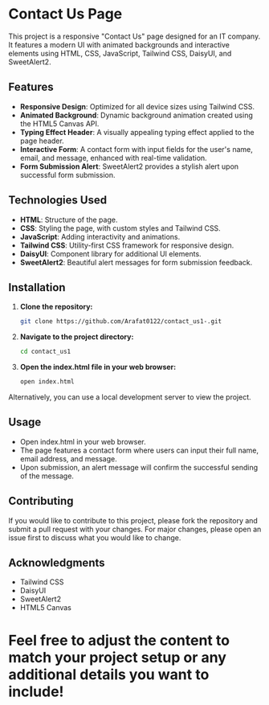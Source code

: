 # Contact Us Page

This project is a responsive "Contact Us" page designed for an IT company. It features a modern UI with animated backgrounds and interactive elements using HTML, CSS, JavaScript, Tailwind CSS, DaisyUI, and SweetAlert2.

## Features

- **Responsive Design**: Optimized for all device sizes using Tailwind CSS.
- **Animated Background**: Dynamic background animation created using the HTML5 Canvas API.
- **Typing Effect Header**: A visually appealing typing effect applied to the page header.
- **Interactive Form**: A contact form with input fields for the user's name, email, and message, enhanced with real-time validation.
- **Form Submission Alert**: SweetAlert2 provides a stylish alert upon successful form submission.

## Technologies Used

- **HTML**: Structure of the page.
- **CSS**: Styling the page, with custom styles and Tailwind CSS.
- **JavaScript**: Adding interactivity and animations.
- **Tailwind CSS**: Utility-first CSS framework for responsive design.
- **DaisyUI**: Component library for additional UI elements.
- **SweetAlert2**: Beautiful alert messages for form submission feedback.

## Installation

1. **Clone the repository:**

   ```bash
   git clone https://github.com/Arafat0122/contact_us1-.git

2. **Navigate to the project directory:**

   ```bash
   cd contact_us1

3. **Open the index.html file in your web browser:**

   ```bash
   open index.html

Alternatively, you can use a local development server to view the project.

## Usage

- Open index.html in your web browser.
- The page features a contact form where users can input their full name, email address, and message.
- Upon submission, an alert message will confirm the successful sending of the message.

## Contributing

If you would like to contribute to this project, please fork the repository and submit a pull request with your changes. For major changes, please open an issue first to discuss what you would like to change.

## Acknowledgments

- Tailwind CSS
- DaisyUI
- SweetAlert2
- HTML5 Canvas

# Feel free to adjust the content to match your project setup or any additional details you want to include!